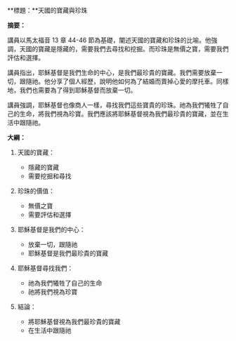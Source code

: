 **標題：**天國的寶藏與珍珠

**摘要：**

講員以馬太福音 13 章 44-46 節為基礎，闡述天國的寶藏和珍珠的比喻。他強調，天國的寶藏是隱藏的，需要我們去尋找和挖掘。而珍珠是無價之寶，需要我們評估和選擇。

講員指出，耶穌基督是我們生命的中心，是我們最珍貴的寶藏。我們需要放棄一切，跟隨祂。他分享了個人經歷，說明他如何為了結婚而賣掉心愛的摩托車。同樣地，我們也需要為了得到耶穌基督而放棄一切。

講員強調，耶穌基督也像商人一樣，尋找我們這些寶貴的珍珠。祂為我們犧牲了自己的生命，將我們視為珍寶。我們應該將耶穌基督視為我們最珍貴的寶藏，並在生活中跟隨祂。

**大綱：**

1. 天國的寶藏：
    - 隱藏的寶藏
    - 需要挖掘和尋找

2. 珍珠的價值：
    - 無價之寶
    - 需要評估和選擇

3. 耶穌基督是我們的中心：
    - 放棄一切，跟隨祂
    - 耶穌基督是我們最珍貴的寶藏

4. 耶穌基督尋找我們：
    - 祂為我們犧牲了自己的生命
    - 祂將我們視為珍寶

5. 結論：
    - 將耶穌基督視為我們最珍貴的寶藏
    - 在生活中跟隨祂